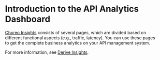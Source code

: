 # Introduction to the API Analytics Dashboard

<a href="https://console.choreo.dev/insights" onclick="appInsights.trackEvent({name: 'apim-docs-choreo-insights-view-api-analytics-dashboard'});">Choreo Insights</a>  consists of several pages, which are divided based on different functional aspects (e.g., traffic, latency).
You can use these pages to get the complete business analytics on your API management system. 

For more information, see [Derive Insights](https://wso2.com/choreo/docs/insights/view-api-insights/).
 
